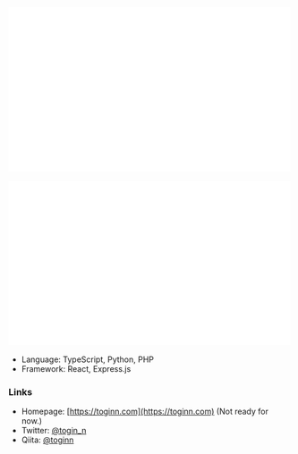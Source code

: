 ![](https://github.com/toginn/github-stats/blob/master/generated/overview.svg)

![](https://github.com/toginn/github-stats/blob/master/generated/languages.svg)

* Language: TypeScript, Python, PHP
* Framework: React, Express.js

### Links

* Homepage: [https://toginn.com](https://toginn.com) (Not ready for now.)
* Twitter: [@togin_n](https://twitter.com/togin_n)
* Qiita: [@toginn](https://qiita.com/toginn)
